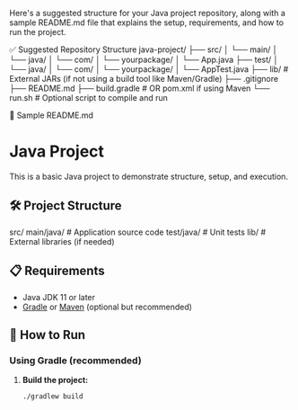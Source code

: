 Here's a suggested structure for your Java project repository, along with a sample README.md file that explains the setup, requirements, and how to run the project.

✅ Suggested Repository Structure
java-project/
├── src/
│   └── main/
│       └── java/
│           └── com/
│               └── yourpackage/
│                   └── App.java
├── test/
│   └── java/
│       └── com/
│           └── yourpackage/
│               └── AppTest.java
├── lib/               # External JARs (if not using a build tool like Maven/Gradle)
├── .gitignore
├── README.md
├── build.gradle       # OR pom.xml if using Maven
└── run.sh             # Optional script to compile and run


📘 Sample README.md
# Java Project

This is a basic Java project to demonstrate structure, setup, and execution.

## 🛠️ Project Structure
src/
main/java/ # Application source code
test/java/ # Unit tests
lib/ # External libraries (if needed)

## 📋 Requirements

- Java JDK 11 or later
- [Gradle](https://gradle.org/) or [Maven](https://maven.apache.org/) (optional but recommended)

## 🚀 How to Run

### Using Gradle (recommended)

1. **Build the project:**

   ```bash
   ./gradlew build

